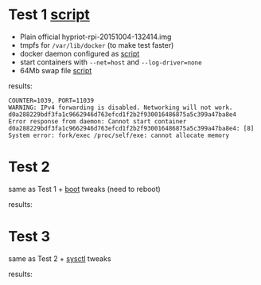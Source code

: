 # Test 1 [script](test1.sh)

 - Plain official hypriot-rpi-20151004-132414.img
 - tmpfs for `/var/lib/docker` (to make test faster)
 - docker daemon configured as [script](conf/etc/systemd/system/docker.service.d/custom-daemon-opts.conf)
 - start containers with `--net=host` and `--log-driver=none`
 - 64Mb swap file [script](swap.sh)
  
results:  
```
COUNTER=1039, PORT=11039
WARNING: IPv4 forwarding is disabled. Networking will not work.
d0a288229bdf3fa1c9662946d763efcd1f2b2f930016486875a5c399a47ba8e4
Error response from daemon: Cannot start container d0a288229bdf3fa1c9662946d763efcd1f2b2f930016486875a5c399a47ba8e4: [8] System error: fork/exec /proc/self/exe: cannot allocate memory
```

# Test 2

same as Test 1 + [boot](conf/boot) tweaks (need to reboot)

results:

# Test 3

same as Test 2 + [sysctl](etc/sysctl.d) tweaks

results:  
